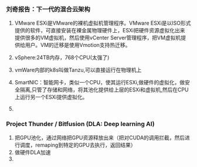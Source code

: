 ### 刘奇报告：下一代的混合云架构

1. VMware ESXi是VMware的裸机虚拟机管理程序。VMware ESXi是以ISO形式提供的软件，可直接安装在裸金属物理硬件上，ESXi把硬件资源虚拟化出来
提供很多的VM虚拟机，然后使用vCenter Server管理程序，把VM虚拟机提供给用户。VM的迁移是使用Vmotion支持热迁移。

2. vSphere:24TB内存，768个CPU(太强了)
3. vmWare内部的k8s叫做Tanzu,可以直接运行在物理机上
4. SmartNIC：智能网卡，类似一个CPU，使其运行ESXi,做硬件的虚拟化，做安全隔离,只管了存储和网络，将其池化提供给上层的ESXi和虚拟机,然后在CPU上运行另一个ESXi提供虚拟化。
5. 

### Project Thunder / Bitfusion (DLA: Deep  learning AI)
1. 把GPU池化，通过网络把GPU资源释放出来（把对CUDA的调用拦截，然后进行调度，remaping到特定的GPU去执行，返回结果）
2. 做硬件DLA加速
3. 
